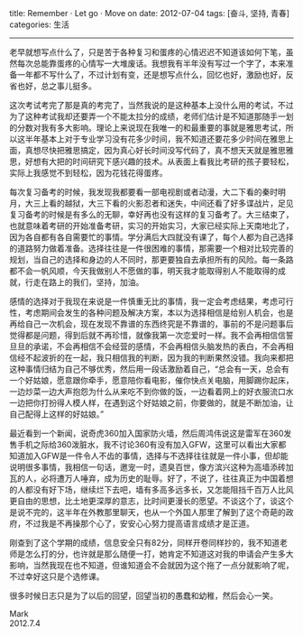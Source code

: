 title: Remember · Let go · Move on
date: 2012-07-04
tags: [奋斗, 坚持, 青春]
categories: 生活

---

老早就想写点什么了，只是苦于各种复习和蛋疼的心情迟迟不知道该如何下笔，虽然每次总能靠蛋疼的心情写一大堆废话。我想我有半年没有写过一个字了，本来准备一年都不写什么了，不过计划有变，还是想写点什么，回忆也好，激励也好，反省也好，总之事儿挺多。
 
这次考试考完了那是真的考完了，当然我说的是这种基本上没什么用的考试，不过为了这种考试我却还要弄一个不能太拉分的成绩，老师们估计是不知道那随手一划的分数对我有多大影响。理论上来说现在我唯一的和最重要的事就是雅思考试，所以这半年基本上对于专业学习没有花多少时间，我不知道还要花多少时间在雅思上面，真想尽快把雅思搞定，因为真心好长时间没写代码了，真不想天天就是雅思雅思，好想有大把的时间研究下感兴趣的技术。从表面上看我比考研的孩子要轻松，实际上我感觉不到轻松，因为花钱花得蛋疼。

<!--more-->
 
每次复习备考的时候，我发现我都要看一部电视剧或者动漫，大二下看的秦时明月，大三上看的越狱，大三下看的火影忍者和迷失，中间还看了好多谍战片，足见复习备考的时候是有多么的无聊，幸好再也没有这样的复习备考了。大三结束了，也就意味着考研的开始准备考研，实习的开始实习，大家已经实际上天南地北了，因为各自都有各自需要忙的事情。学分满后大四就没有课了，每个人都为自己选择的道路努力做着准备。选择往往是一件很困难的事情，那需要一个相对比较完善的规划，当自己的选择和身边的人不同时，那更要独自去承担所有的风险。每一条路都不会一帆风顺，今天我做别人不愿做的事，明天我才能取得别人不能取得的成就，行走在路上的我们，坚持，加油。
 
感情的选择对于我现在来说是一件慎重无比的事情，我一定会考虑结果，考虑可行性，考虑期间会发生的各种问题及解决方案，本以为选择相信是给别人机会，也是再给自己一次机会，现在发现不靠谱的东西终究是不靠谱的，事前的不是问题事后觉得都是问题，得到后就不再珍惜，就像我第一次恋爱时一样。我不会再相信信誓旦旦的承诺，不会再相信不会经营的感情，不会再相信头脑发热的表白，不会再相信经不起波折的在一起，我只相信我的判断，因为我的判断果然没错。我向来都把这种事情归结为自己不够优秀，然后用一段话激励着自己，“总会有一天，总会有一个好姑娘，愿意跟你牵手，愿意陪你看电影，催你快点关电脑，用脚踢你起床，一边炒菜一边大声抱怨为什么从来吃不到你做的饭，一边看着网上的好衣服流口水一边把你打扮得人模人样，在遇到这个好姑娘之前，你要做的，就是不断加油，让自己配得上这样的好姑娘。”
 
最近看到一个新闻，说奇虎360加入国家防火墙，然后周鸿伟说这是雷军在360发售手机之际给360泼脏水，我不讨论360有没有加入GFW，这里可以看出大家都知道加入GFW是一件令人不齿的事情，选择与不选择往往就是一件小事，但却能说明很多事情，我相信一句话，邀宠一时，遗臭百世，像方滨兴这种为高墙添砖加瓦的人，必将遭万人唾弃，成为历史的耻辱。好了，不说了，往往真正为中国着想的人都没有好下场，继续烂下去吧，墙有多高多远多长，又怎能阻挡千百万人比风更自由的思想，比土地更深厚的意志，比时间更漫长的愿望。不谈这个了，谈这个是说不完的，这半年在外教那里聊天，也从一个外国人那里了解到了这个奇葩的政府，不过我是不再操那个心了，安安心心努力提高语言成绩才是正道。

刚查到了这个学期的成绩，信息安全只有82分，同样开卷同样抄的，我不知道老师是怎么打的分，也许就是那么随便一打，她肯定不知道这对我的申请会产生多大影响，当然我现在也不知道，但谁知道会不会就因为这个拖了一点分就影响了呢，不过幸好这只是个选修课。

很多时候日志只是为了以后的回望，回望当初的愚蠢和幼稚，然后会心一笑。

Mark  
2012.7.4
